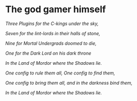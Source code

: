 # The god gamer himself
*Three Plugins for the C-kings under the sky,*

*Seven for the lint-lords in their halls of stone,*

*Nine for Mortal Undergrads doomed to die,*

*One for the Dark Lord on his dark throne*

*In the Land of Mordor where the Shadows lie.*

*One config to rule them all, One config to find them,*

*One config to bring them all, and in the darkness bind them,*

*In the Land of Mordor where the Shadows lie.*
